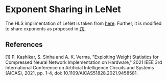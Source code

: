# Exponent Sharing in LeNet

The HLS implimentation of LeNet is taken from [here](https://github.com/a2824256/HLS-LeNet). Further, it is modified to share exponents as proposed in [[1]](#1). 


## References
<a id="1">[1]</a> 
P. Kashikar, S. Sinha and A. K. Verma, "Exploiting Weight Statistics for Compressed Neural Network Implementation on Hardware," 2021 IEEE 3rd International Conference on Artificial Intelligence Circuits and Systems (AICAS), 2021, pp. 1-4, doi: 10.1109/AICAS51828.2021.9458581.
